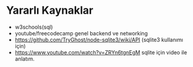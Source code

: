 # Yararlı Kaynaklar

- w3schools(sql)
- youtube/freecodecamp genel backend ve networking
- https://github.com/TryGhost/node-sqlite3/wiki/API (sqlite3 kullanımı için)
- https://www.youtube.com/watch?v=ZRYn6tgnEgM sqlite için video ile anlatım.
